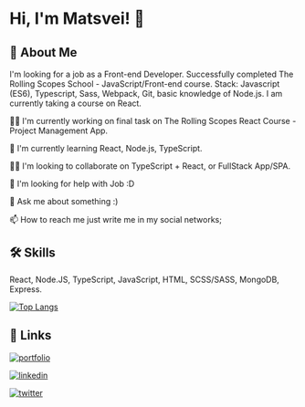 
# Hi, I'm Matsvei! 👋


## 🚀 About Me
I'm looking for a job as a Front-end Developer. Successfully completed The Rolling Scopes School - JavaScript/Front-end course.
Stack: Javascript (ES6), Typescript, Sass, Webpack, Git, basic knowledge of Node.js. I am currently taking a course on React. 



👩‍💻 I'm currently working on final task on The Rolling Scopes React Course - Project Management App.

🧠 I'm currently learning React, Node.js, TypeScript.

👯‍♀️ I'm looking to collaborate on TypeScript + React, or FullStack App/SPA.

🤔 I'm looking for help with Job :D

💬 Ask me about something :)

📫 How to reach me just write me in my social networks;



## 🛠 Skills

React, Node.JS, TypeScript, JavaScript, HTML, SCSS/SASS, MongoDB, Express.

[![Top Langs](https://github-readme-stats.vercel.app/api/top-langs/?username=MatsveiDubaleka)](https://github.com/MatsveiDubaleka/github-readme-stats)

## 🔗 Links
[![portfolio](https://img.shields.io/badge/my_portfolio-000?style=for-the-badge&logo=github&logoColor=white)](https://katherineoelsner.com/)

[![linkedin](https://img.shields.io/badge/linkedin-0A66C2?style=for-the-badge&logo=linkedin&logoColor=white)](https://www.linkedin.com/in/matsvei-dubaleka-922a77231/)

[![twitter](https://img.shields.io/badge/twitter-1DA1F2?style=for-the-badge&logo=twitter&logoColor=white)](https://twitter.com/osobov29)
